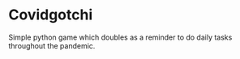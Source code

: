 # Covidgotchi
Simple python game which doubles as a reminder to do daily tasks throughout the pandemic.  
